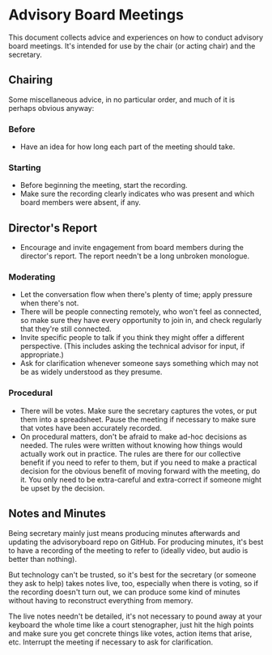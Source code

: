 # Advisory Board Meetings

This document collects advice and experiences on how to conduct
advisory board meetings.  It's intended for use by the chair (or
acting chair) and the secretary.

## Chairing

Some miscellaneous advice, in no particular order, and much of it is
perhaps obvious anyway:

### Before

* Have an idea for how long each part of the meeting should take.

### Starting

* Before beginning the meeting, start the recording.
* Make sure the recording clearly indicates who was present and
  which board members were absent, if any.

## Director's Report

* Encourage and invite engagement from board members during the director's
  report.  The report needn't be a long unbroken monologue.

### Moderating

* Let the conversation flow when there's plenty of time; apply
  pressure when there's not.
* There will be people connecting remotely, who won't feel as
  connected, so make sure they have every opportunity to join in, and
  check regularly that they're still connected.
* Invite specific people to talk if you think they might offer a
  different perspective.  (This includes asking the technical advisor
  for input, if appropriate.)
* Ask for clarification whenever someone says something which may
  not be as widely understood as they presume.

### Procedural

* There will be votes. Make sure the secretary captures the votes, or
  put them into a spreadsheet.  Pause the meeting if necessary to make
  sure that votes have been accurately recorded.
* On procedural matters, don't be afraid to make ad-hoc decisions as
  needed.  The rules were written without knowing how things would
  actually work out in practice. The rules are there for our
  collective benefit if you need to refer to them, but if you need to
  make a practical decision for the obvious benefit of moving forward
  with the meeting, do it. You only need to be extra-careful and
  extra-correct if someone might be upset by the decision.

## Notes and Minutes

Being secretary mainly just means producing minutes afterwards and
updating the advisoryboard repo on GitHub. For producing minutes,
it's best to have a recording of the meeting to refer to (ideally
video, but audio is better than nothing).

But technology can't be trusted, so it's best for the secretary (or
someone they ask to help) takes notes live, too, especially when there
is voting, so if the recording doesn't turn out, we can produce some
kind of minutes without having to reconstruct everything from memory.

The live notes needn't be detailed, it's not necessary to pound away
at your keyboard the whole time like a court stenographer, just hit
the high points and make sure you get concrete things like votes,
action items that arise, etc.  Interrupt the meeting if necessary to
ask for clarification.
